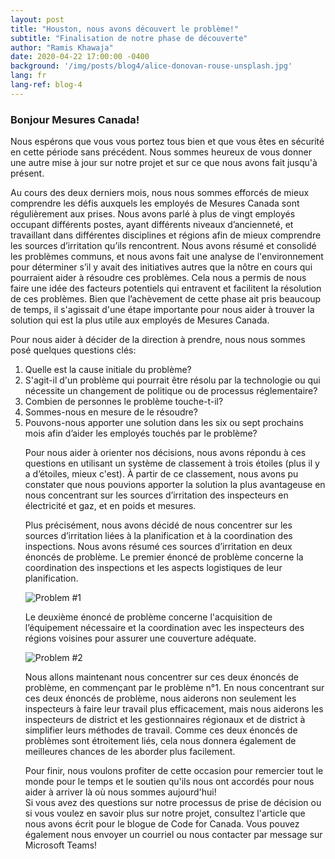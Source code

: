 ```yaml
---
layout: post
title: "Houston, nous avons découvert le problème!"
subtitle: "Finalisation de notre phase de découverte"
author: "Ramis Khawaja"
date: 2020-04-22 17:00:00 -0400
background: '/img/posts/blog4/alice-donovan-rouse-unsplash.jpg'
lang: fr
lang-ref: blog-4
---
```


<h3>Bonjour Mesures Canada! </h3>

<p>
Nous espérons que vous vous portez tous bien et que vous êtes en sécurité en cette période sans précédent. Nous sommes heureux de vous donner une autre mise à jour sur notre projet et sur ce que nous avons fait jusqu'à présent.
</p>

<p>
Au cours des deux derniers mois, nous nous sommes efforcés de mieux comprendre les défis auxquels les employés de Mesures Canada sont régulièrement aux prises. Nous avons parlé à plus de vingt employés occupant différents postes, ayant différents niveaux d’ancienneté, et travaillant dans différentes disciplines et régions afin de mieux comprendre les sources d’irritation qu’ils rencontrent. Nous avons résumé et consolidé les problèmes communs, et nous avons fait une analyse de l'environnement pour déterminer s’il y avait des initiatives autres que la nôtre en cours qui pourraient aider à résoudre ces problèmes. Cela nous a permis de nous faire une idée des facteurs potentiels qui entravent et facilitent la résolution de ces problèmes. Bien que l’achèvement de cette phase ait pris beaucoup de temps, il s'agissait d'une étape importante pour nous aider à trouver la solution qui est la plus utile aux employés de Mesures Canada. 
</p>

<p>Pour nous aider à décider de la direction à prendre, nous nous sommes posé quelques questions clés:
  <ol class="pg-list">
    <li>
      Quelle est la cause initiale du problème?
    </li>
     <li>
      S'agit-il d'un problème qui pourrait être résolu par la technologie ou qui nécessite un changement de politique ou de         processus réglementaire?
    </li>
    <li>
      Combien de personnes le problème touche-t-il?
    </li>
    <li>
      Sommes-nous en mesure de le résoudre?
    </li>
    <li>
      Pouvons-nous apporter une solution dans les six ou sept prochains mois afin d’aider les employés touchés par le               problème? 
    </li>
</p>
 
<p>
  Pour nous aider à orienter nos décisions, nous avons répondu à ces questions en utilisant un système de classement à trois étoiles (plus il y a d’étoiles, mieux c'est). À partir de ce classement, nous avons pu constater que nous pouvions apporter la solution la plus avantageuse en nous concentrant sur les sources d’irritation des inspecteurs en électricité et gaz, et en poids et mesures. 
</p>
 
<p>
  Plus précisément, nous avons décidé de nous concentrer sur les sources d’irritation liées à la planification et à la coordination des inspections. Nous avons résumé ces sources d’irritation en deux énoncés de problème. Le premier énoncé de problème concerne la coordination des inspections et les aspects logistiques de leur planification. 
</p>

<img class="img-fluid img_horizontal" src="/img/posts/blog4/blg-asset-problem-#1-fr.jpg" alt="Problem #1">

<p>
Le deuxième énoncé de problème concerne l'acquisition de l’équipement nécessaire et la coordination avec les inspecteurs des régions voisines pour assurer une couverture adéquate.
</p>

<img class="img-fluid img_horizontal" src="/img/posts/blog4/blg-asset-problem-#2-fr.jpg" alt="Problem #2">

<p>
Nous allons maintenant nous concentrer sur ces deux énoncés de problème, en commençant par le problème n°1. En nous concentrant sur ces deux énoncés de problème, nous aiderons non seulement les inspecteurs à faire leur travail plus efficacement, mais nous aiderons les inspecteurs de district et les gestionnaires régionaux et de district à simplifier leurs méthodes de travail. Comme ces deux énoncés de problèmes sont étroitement liés, cela nous donnera également de meilleures chances de les aborder plus facilement.
</p>

<p>
Pour finir, nous voulons profiter de cette occasion pour remercier tout le monde pour le temps et le soutien qu'ils nous ont accordés pour nous aider à arriver là où nous sommes aujourd'hui!</br>
Si vous avez des questions sur notre processus de prise de décision ou si vous voulez en savoir plus sur notre projet, consultez l'article que nous avons écrit pour le blogue de Code for Canada. Vous pouvez également nous envoyer un courriel ou nous contacter par message sur Microsoft Teams!
</p>
